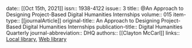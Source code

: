 date:: [[Oct 15th, 2021]]
issn:: 1938-4122
issue:: 3
title:: @An Approach to Designing Project-Based Digital Humanities Internships
volume:: 015
item-type:: [[journalArticle]]
original-title:: An Approach to Designing Project-Based Digital Humanities Internships
publication-title:: Digital Humanities Quarterly
journal-abbreviation:: DHQ
authors:: [[Clayton McCarl]]
links:: [Local library](zotero://select/groups/2386895/items/FD37TVG4), [Web library](https://www.zotero.org/groups/2386895/items/FD37TVG4)

